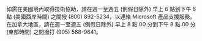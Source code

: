 <Token xmlns:xlink="http://www.w3.org/1999/xlink">如需在美國境內取得技術協助，請在週一至週五 (例假日除外) 早上 6 點到下午 6 點 (美國西岸時間) 之間撥 (800) 892-5234，以連絡 Microsoft 產品支援服務。 在加拿大地區，請在週一至週五 (例假日除外) 早上 8 點 00 分到下午 8 點 00 分 (東部時間) 之間撥打 (905) 568-9641。</Token>

<!--HONumber=Jun16_HO4-->


